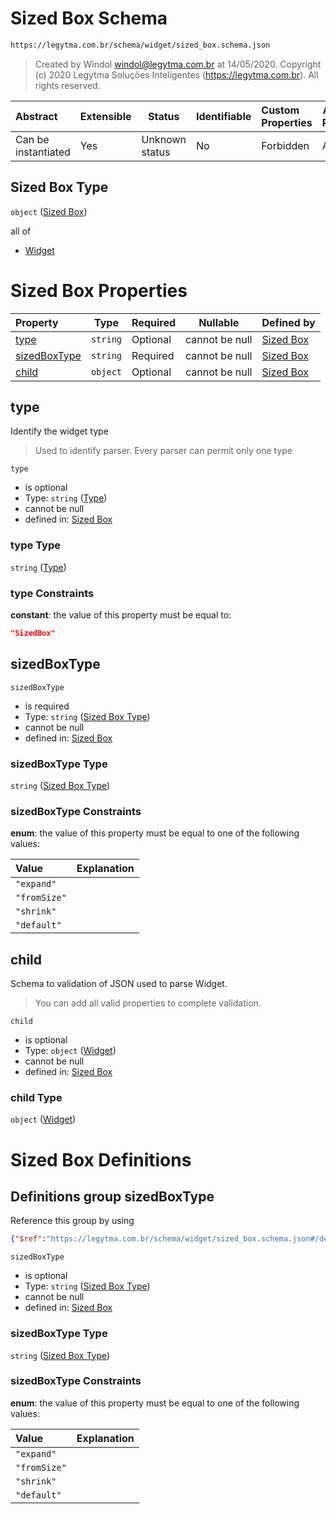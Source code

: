 # Sized Box Schema

```txt
https://legytma.com.br/schema/widget/sized_box.schema.json
```




> Created by Windol [windol@legytma.com.br](mailto:windol@legytma.com.br) at 14/05/2020.
> Copyright (c) 2020 Legytma Soluções Inteligentes (<https://legytma.com.br>). All rights reserved.
>

| Abstract            | Extensible | Status         | Identifiable | Custom Properties | Additional Properties | Access Restrictions | Defined In                                                                             |
| :------------------ | ---------- | -------------- | ------------ | :---------------- | --------------------- | ------------------- | -------------------------------------------------------------------------------------- |
| Can be instantiated | Yes        | Unknown status | No           | Forbidden         | Allowed               | none                | [sized_box.schema.json](../schema/widget/sized_box.schema.json) |

## Sized Box Type

`object` ([Sized Box](sized_box.md))

all of

-   [Widget](input_decoration-properties-widget-5.md)

# Sized Box Properties

| Property                      | Type     | Required | Nullable       | Defined by                                                                                                                                     |
| :---------------------------- | -------- | -------- | -------------- | :--------------------------------------------------------------------------------------------------------------------------------------------- |
| [type](#type)                 | `string` | Optional | cannot be null | [Sized Box](widget-definitions-type.md)                     |
| [sizedBoxType](#sizedBoxType) | `string` | Required | cannot be null | [Sized Box](sized_box-properties-sized-box-type.md) |
| [child](#child)               | `object` | Optional | cannot be null | [Sized Box](input_decoration-properties-widget-5.md)                 |

## type

Identify the widget type


> Used to identify parser. Every parser can permit only one type
>

`type`

-   is optional
-   Type: `string` ([Type](widget-definitions-type.md))
-   cannot be null
-   defined in: [Sized Box](widget-definitions-type.md)

### type Type

`string` ([Type](widget-definitions-type.md))

### type Constraints

**constant**: the value of this property must be equal to:

```json
"SizedBox"
```

## sizedBoxType




`sizedBoxType`

-   is required
-   Type: `string` ([Sized Box Type](sized_box-properties-sized-box-type.md))
-   cannot be null
-   defined in: [Sized Box](sized_box-properties-sized-box-type.md)

### sizedBoxType Type

`string` ([Sized Box Type](sized_box-properties-sized-box-type.md))

### sizedBoxType Constraints

**enum**: the value of this property must be equal to one of the following values:

| Value        | Explanation |
| :----------- | ----------- |
| `"expand"`   |             |
| `"fromSize"` |             |
| `"shrink"`   |             |
| `"default"`  |             |

## child

Schema to validation of JSON used to parse Widget.


> You can add all valid properties to complete validation.
>

`child`

-   is optional
-   Type: `object` ([Widget](input_decoration-properties-widget-5.md))
-   cannot be null
-   defined in: [Sized Box](input_decoration-properties-widget-5.md)

### child Type

`object` ([Widget](input_decoration-properties-widget-5.md))

# Sized Box Definitions

## Definitions group sizedBoxType

Reference this group by using

```json
{"$ref":"https://legytma.com.br/schema/widget/sized_box.schema.json#/definitions/sizedBoxType"}
```




`sizedBoxType`

-   is optional
-   Type: `string` ([Sized Box Type](sized_box-definitions-sized-box-type.md))
-   cannot be null
-   defined in: [Sized Box](sized_box-definitions-sized-box-type.md)

### sizedBoxType Type

`string` ([Sized Box Type](sized_box-definitions-sized-box-type.md))

### sizedBoxType Constraints

**enum**: the value of this property must be equal to one of the following values:

| Value        | Explanation |
| :----------- | ----------- |
| `"expand"`   |             |
| `"fromSize"` |             |
| `"shrink"`   |             |
| `"default"`  |             |
